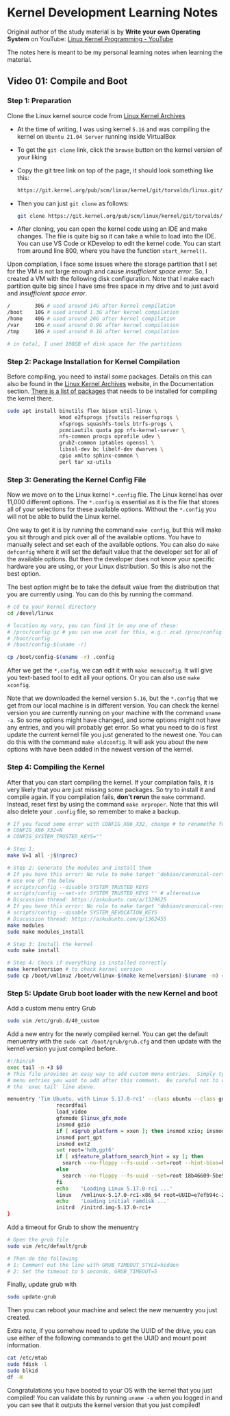 # Kernel Development Learning Notes

Original author of the study material is by **Write your own Operating System** on YouTube: [Linux Kernel Programming - YouTube](https://youtube.com/playlist?list=PLHh55M_Kq4OChzSZUHzjjSetgiaTLB0Nz)

The notes here is meant to be my personal learning notes when learning the material.

## Video 01: Compile and Boot

### Step 1: Preparation

Clone the Linux kernel source code from [Linux Kernel Archives](https://www.kernel.org/)

- At the time of writing, I was using kernel `5.16` and was compiling the kernel on `Ubuntu 21.04 Server` running inside VirtualBox

- To get the `git clone` link, click the `browse` button on the kernel version of your liking

- Copy the git tree link on top of the page, it should look something like this:
  
  ```bash
  https://git.kernel.org/pub/scm/linux/kernel/git/torvalds/linux.git/
  ```

- Then you can just `git clone` as follows:
  
  ```bash
  git clone https://git.kernel.org/pub/scm/linux/kernel/git/torvalds/linux.git/
  ```

- After cloning, you can open the kernel code using an IDE and make changes. The file is quite big so it can take a while to load into the IDE. You can use VS Code or KDevelop to edit the kernel code. You can start from around line 800, where you have the function `start_kernel()`.

Upon compilation, I face some issues where the storage partition that I set for the VM is not large enough and cause *insufficient space error*. So, I created a VM with the following disk configuration. Note that I make each partition quite big since I have sme free space in my drive and to just avoid and *insufficient space error*.

```bash
/        30G # used around 14G after kernel compilation
/boot    10G # used around 1.3G after kernel compilation
/home    40G # used around 26G after kernel compilation
/var     10G # used around 0.9G after kernel compilation
/tmp     10G # used around 0.1G after kernel compilation

# in total, I used 100GB of disk space for the partitions
```

### Step 2: Package Installation for Kernel Compilation

Before compiling, you need to install some packages. Details on this can also be found in the [Linux Kernel Archives](https://www.kernel.org/) website, in the Documentation section. [There is a list of packages](https://docs.kernel.org/process/changes.html#current-minimal-requirements) that needs to be installed for compiling the kernel there.

```bash
sudo apt install binutils flex bison util-linux \
                 kmod e2fsprogs jfsutils reiserfsprogs \
                 xfsprogs squashfs-tools btrfs-progs \
                 pcmciautils quota ppp nfs-kernel-server \
                 nfs-common procps oprofile udev \
                 grub2-common iptables openssl \
                 libssl-dev bc libelf-dev dwarves \
                 cpio xmlto sphinx-common \
                 perl tar xz-utils
```

### Step 3: Generating the Kernel Config File

Now we move on to the Linux kernel `*.config` file. The Linux kernel has over 11,000 different options. The `*.config` is essential as it is the file that  stores all of your selections for these available options. Without the `*.config` you will not be able to build the Linux kernel.

One way to get it is by running the command `make config`, but this will make you sit through and pick over all of the available options. You have to manually select and set each of the available options. You can also do `make defconfig` where it will set the default value that the developer set for all of the available options. But then the developer does not know your specific hardware you are using, or your Linux distribution. So this is also not the best option.

The best option might be to take the default value from the distribution that you are currently using. You can do this by running the command.

```bash
# cd to your kernel directory
cd /devel/linux

# location my vary, you can find it in any one of these:
# /proc/config.gz # you can use zcat for this, e.g.: zcat /proc/config.gz > .config
# /boot/config
# /boot/config-$(uname -r)

cp /boot/config-$(uname -r) .config
```

After we get the `*.config`, we can edit it with `make menuconfig`. It will give you text-based tool to edit all your options. Or you can also use `make xconfig`.

Note that we downloaded the kernel version `5.16`, but the `*.config` that we get from our local machine is in different version. You can check the kernel version you are currently running on your machine with the command `uname -a`. So some options might have changed, and some options might not have any entries, and you will probably get error. So what you need to do is first update the current kernel file you just generated to the newest one. You can do this with the command `make oldconfig`. It will ask you about the new options with have been added in the newest version of the kernel.

### Step 4: Compiling the Kernel

After that you can start compiling the kernel. If your compilation fails, it is very likely that you are just missing some packages. So try to install it and compile again. If you compilation fails, **don't rerun** the `make` command. Instead, reset first by using the command `make mrproper`. Note that this will also delete your `.config` file, so remember to make a backup.

```bash
# If you faced some error with CONFIG_X86_X32, change # to renamethe following:
# CONFIG_X86_X32=N
# CONFIG_SYSTEM_TRUSTED_KEYS=""

# Step 1:
make V=1 all -j$(nproc)

# Step 2: Generate the modules and install them
# If you have this error: No rule to make target 'debian/canonical-certs.pem', needed by 'certs/x509_certificate_list'
# Use one of the below
# scripts/config --disable SYSTEM_TRUSTED_KEYS
# scripts/config --set-str SYSTEM_TRUSTED_KEYS "" # alternative
# Discussion thread: https://askubuntu.com/a/1329625
# If you have this error: No rule to make target 'debian/canonical-revoked-certs.pem' , needed by certs/x509_revocation_list'
# scripts/config --disable SYSTEM_REVOCATION_KEYS
# Discussion thread: https://askubuntu.com/q/1362455
make modules
sudo make modules_install

# Step 3: Install the kernel
sudo make install

# Step 4: Check if everything is installed correctly
make kernelversion # to check kernel version
sudo cp /boot/vmlinuz /boot/vmlinux-$(make kernelversion)-$(uname -m) # rename the newly generated kernel with the current kernel version
```

### Step 5: Update Grub boot loader with the new Kernel and boot

Add a custom menu entry Grub

```bash
sudo vim /etc/grub.d/40_custom
```

Add a new entry for the newly compiled kernel. You can get the default menuentry with the `sudo cat /boot/grub/grub.cfg` and then update with the kernel version yu just compiled before.

```bash
#!/bin/sh
exec tail -n +3 $0
# This file provides an easy way to add custom menu entries.  Simply type the
# menu entries you want to add after this comment.  Be careful not to change
# the 'exec tail' line above.

menuentry 'Tim Ubuntu, with Linux 5.17.0-rc1' --class ubuntu --class gnu-linux --class gnu --class os {
                recordfail
                load_video
                gfxmode $linux_gfx_mode
                insmod gzio
                if [ x$grub_platform = xxen ]; then insmod xzio; insmod lzopio; fi
                insmod part_gpt
                insmod ext2
                set root='hd0,gpt6'
                if [ x$feature_platform_search_hint = xy ]; then
                  search --no-floppy --fs-uuid --set=root --hint-bios=hd0,gpt6 --hint-efi=hd0,gpt6 --hint-baremetal=ahci0,gpt6  18b46609-5be9-47ee-86fd-462a45d779cc
                else
                  search --no-floppy --fs-uuid --set=root 18b46609-5be9-47ee-86fd-462a45d779cc
                fi
                echo    'Loading Linux 5.17.0-rc1 ...'
                linux   /vmlinux-5.17.0-rc1-x86_64 root=UUID=e7efb94c-2afd-4244-827b-ab9766cef225 ro
                echo    'Loading initial ramdisk ...'
                initrd  /initrd.img-5.17.0-rc1+
}
```

Add a timeout for Grub to show the menuentry

```bash
# Open the grub file
sudo vim /etc/default/grub

# Then do the following
# 1: Comment out the line with GRUB_TIMEOUT_STYLE=hidden
# 2: Set the timeout to 5 seconds, GRUB_TIMEOUT=5
```

Finally, update grub with

```bash
sudo update-grub
```

Then you can reboot your machine and select the new menuentry you just created.

Extra note, if you somehow need to update the UUID of the drive, you can use either of the following commands to get the UUID and mount point information.

```bash
cat /etc/mtab
sudo fdisk -l
sudo blkid
df -H
```

Congratulations you have booted to your OS with the kernel that you just compiled! You can  validate this by running `uname -a` when you logged in and you can see that it outputs the kernel version that you just compiled!
